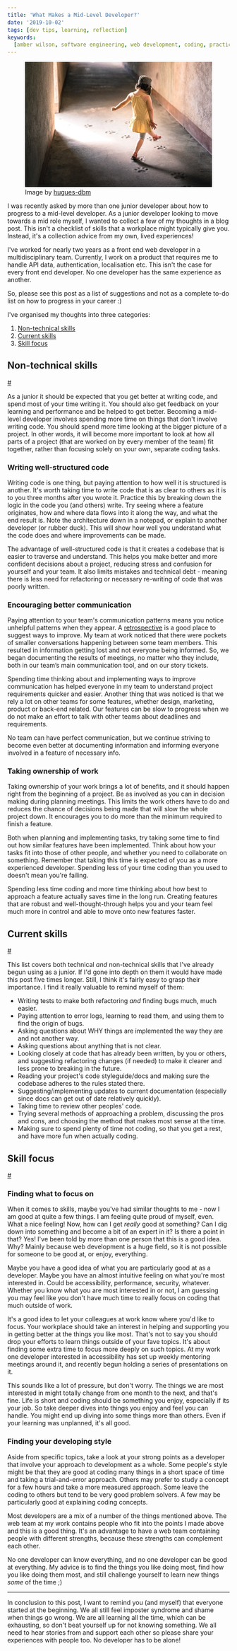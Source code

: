 ```yaml
---
title: 'What Makes a Mid-Level Developer?'
date: '2019-10-02'
tags: [dev tips, learning, reflection]
keywords:
  [amber wilson, software engineering, web development, coding, practice]
---
```


<figure class="blog-image">
  <img src="img/hugues-de-buyer-mimeure.jpg" alt="girl walking on paw prints" />
  <figcaption>Image by <a href="https://unsplash.com/@huguesdb">hugues-dbm</a></figcaption>
</figure>

I was recently asked by more than one junior developer about how to progress to a mid-level developer. As a junior developer looking to move towards a mid role myself, I wanted to collect a few of my thoughts in a blog post. This isn't a checklist of skills that a workplace might typically give you. Instead, it's a collection advice from my own, lived experiences!

I've worked for nearly two years as a front end web developer in a multidisciplinary team. Currently, I work on a product that requires me to handle API data, authentication, localisation etc. This isn't the case for every front end developer. No one developer has the same experience as another.

So, please see this post as a list of suggestions and not as a complete to-do list on how to progress in your career :)

I've organised my thoughts into three categories:

1. [Non-technical skills](#non-technical-skills)
2. [Current skills](#current-skills)
3. [Skill focus](#skill-focus)

<div class="heading-with-siblings" id="non-technical-skills">
  <h2>Non-technical skills&nbsp;</h2>
  <a href="#non-technical-skills"> # </a>
</div>

As a junior it should be expected that you get better at writing code, and spend most of your time writing it. You should also get feedback on your learning and performance and be helped to get better. Becoming a mid-level developer involves spending more time on things that don't involve writing code. You should spend more time looking at the bigger picture of a project. In other words, it will become more important to look at how all parts of a project (that are worked on by every member of the team) fit together, rather than focusing solely on your own, separate coding tasks.

### Writing well-structured code

Writing code is one thing, but paying attention to how well it is structured is another. It's worth taking time to write code that is as clear to others as it is to you three months after you wrote it. Practice this by breaking down the logic in the code you (and others) write. Try seeing where a feature originates, how and where data flows into it along the way, and what the end result is. Note the architecture down in a notepad, or explain to another developer (or rubber duck). This will show how well you understand what the code does and where improvements can be made.

The advantage of well-structured code is that it creates a codebase that is easier to traverse and understand. This helps you make better and more confident decisions about a project, reducing stress and confusion for yourself and your team. It also limits mistakes and technical debt - meaning there is less need for refactoring or necessary re-writing of code that was poorly written.

### Encouraging better communication

Paying attention to your team's communication patterns means you notice unhelpful patterns when they appear. A [retrospective](https://www.mountaingoatsoftware.com/agile/scrum/meetings/sprint-retrospective) is a good place to suggest ways to improve. My team at work noticed that there were pockets of smaller conversations happening between some team members. This resulted in information getting lost and not everyone being informed. So, we began documenting the results of meetings, no matter who they include, both in our team’s main communication tool, and on our story tickets.

Spending time thinking about and implementing ways to improve communication has helped everyone in my team to understand project requirements quicker and easier. Another thing that was noticed is that we rely a lot on other teams for some features, whether design, marketing, product or back-end related. Our features can be slow to progress when we do not make an effort to talk with other teams about deadlines and requirements.

No team can have perfect communication, but we continue striving to become even better at documenting information and informing everyone involved in a feature of necessary info.

### Taking ownership of work

Taking ownership of your work brings a lot of benefits, and it should happen right from the beginning of a project. Be as involved as you can in decision making during planning meetings. This limits the work others have to do and reduces the chance of decisions being made that will slow the whole project down. It encourages you to do more than the minimum required to finish a feature.

Both when planning and implementing tasks, try taking some time to find out how similar features have been implemented. Think about how your tasks fit into those of other people, and whether you need to collaborate on something. Remember that taking this time is expected of you as a more experienced developer. Spending less of your time coding than you used to doesn't mean you're failing.

Spending less time coding and more time thinking about how best to approach a feature actually saves time in the long run. Creating features that are robust and well-thought-through helps you and your team feel much more in control and able to move onto new features faster.

<div class="heading-with-siblings" id="current-skills">
  <h2>Current skills&nbsp;</h2>
  <a href="#current-skills"> # </a>
</div>

This list covers both technical _and_ non-technical skills that I've already begun using as a junior. If I'd gone into depth on them it would have made this post five times longer. Still, I think it's fairly easy to grasp their importance. I find it really valuable to remind myself of them:

- Writing tests to make both refactoring _and_ finding bugs much, much easier.
- Paying attention to error logs, learning to read them, and using them to find the origin of bugs.
- Asking questions about WHY things are implemented the way they are and not another way.
- Asking questions about anything that is not clear.
- Looking closely at code that has already been written, by you or others, and suggesting refactoring changes (if needed) to make it clearer and less prone to breaking in the future.
- Reading your project's code styleguide/docs and making sure the codebase adheres to the rules stated there.
- Suggesting/implementing updates to current documentation (especially since docs can get out of date relatively quickly).
- Taking time to review other peoples' code.
- Trying several methods of approaching a problem, discussing the pros and cons, and choosing the method that makes most sense at the time.
- Making sure to spend plenty of time not coding, so that you get a rest, and have more fun when actually coding.

<div class="heading-with-siblings" id="skill-focus">
  <h2>Skill focus&nbsp;</h2>
  <a href="#skill-focus"> # </a>
</div>

### Finding what to focus on

When it comes to skills, maybe you've had similar thoughts to me - now I am good at quite a few things. I am feeling quite proud of myself, even. What a nice feeling! Now, how can I get _really_ good at something? Can I dig down into something and become a bit of an expert in it? Is there a point in that? Yes! I've been told by more than one person that this is a good idea. Why? Mainly because web development is a huge field, so it is not possible for someone to be good at, or enjoy, everything.

Maybe you have a good idea of what you are particularly good at as a developer. Maybe you have an almost intuitive feeling on what you're most interested in. Could be accessibility, performance, security, whatever. Whether you know what you are most interested in or not, I am guessing you may feel like you don't have much time to really focus on coding that much outside of work.

It's a good idea to let your colleagues at work know where you'd like to focus. Your workplace should take an interest in helping and supporting you in getting better at the things you like most. That's not to say you should drop your efforts to learn things outside of your fave topics. It's about finding some extra time to focus more deeply on such topics. At my work one developer interested in accessibility has set up weekly mentoring meetings around it, and recently begun holding a series of presentations on it.

This sounds like a lot of pressure, but don't worry. The things we are most interested in might totally change from one month to the next, and that's fine. Life is short and coding should be something you enjoy, especially if its your job. So take deeper dives into things you enjoy and feel you can handle. You might end up diving into some things more than others. Even if your learning was unplanned, it's all good.

### Finding your developing style

Aside from specific topics, take a look at your strong points as a developer that involve your approach to development as a whole. Some people's style might be that they are good at coding many things in a short space of time and taking a trial-and-error approach. Others may prefer to study a concept for a few hours and take a more measured approach. Some leave the coding to others but tend to be very good problem solvers. A few may be particularly good at explaining coding concepts.

Most developers are a mix of a number of the things mentioned above. The web team at my work contains people who fit into the points I made above and this is a good thing. It's an advantage to have a web team containing people with different strengths, because these strengths can complement each other.

No one developer can know everything, and no one developer can be good at everything. My advice is to find the things you like doing most, find how you like doing them most, and still challenge yourself to learn new things _some_ of the time ;)

---

In conclusion to this post, I want to remind you (and myself) that everyone started at the beginning. We all still feel imposter syndrome and shame when things go wrong. We are all learning all the time, which can be exhausting, so don't beat yourself up for not knowing something. We all need to hear stories from and support each other so please share your experiences with people too. No developer has to be alone!
